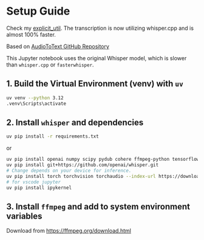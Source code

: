 # Setup Guide

Check my [explicit_util](https://github.com/Alchemist-Aloha/explicit_util). The transcription is now utilizing whisper.cpp and is almost 100% faster. 

Based on [AudioToText GitHub Repository](https://github.com/Carleslc/AudioToText)

This Jupyter notebook uses the original Whisper model, which is slower than `whisper.cpp` or `fasterwhisper`.

## 1. Build the Virtual Environment (venv) with `uv`
```bash
uv venv --python 3.12
.venv\Scripts\activate
```


	
## 2. Install `whisper` and dependencies
```bash
uv pip install -r requirements.txt
```

or

```bash
uv pip install openai numpy scipy pydub cohere ffmpeg-python tensorflow-probability typing-extensions
uv pip install git+https://github.com/openai/whisper.git
# Change depends on your device for inference.
uv pip install torch torchvision torchaudio --index-url https://download.pytorch.org/whl/cu126
# for vscode jupyter
uv pip install ipykernel
```

## 3. Install `ffmpeg` and add to system environment variables
Download from https://ffmpeg.org/download.html
